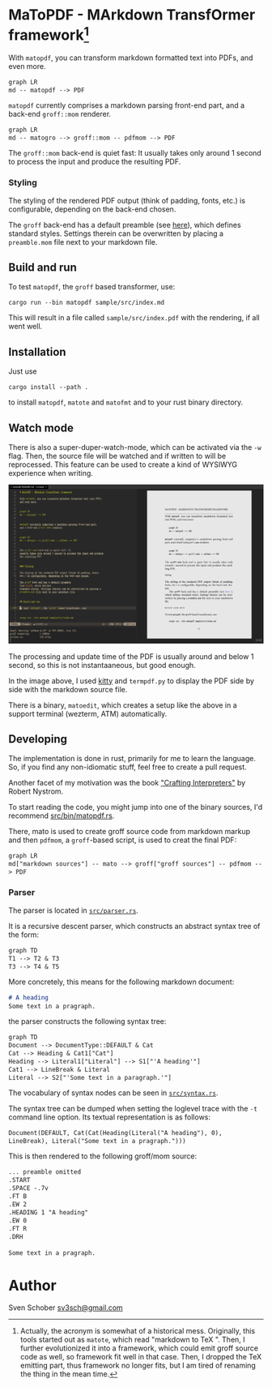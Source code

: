 # MaToPDF - MArkdown TransfOrmer framework[^1]

[^1]: Actually, the acronym is somewhat of a historical mess. Originally, this tools
started out as `matote`, which read "markdown to TeX ". Then, I further evolutionized
it into a framework, which could emit groff source code as well, so framework fit
well in that case. Then, I dropped the TeX emitting part, thus framework no longer
fits, but I am tired of renaming the thing in the mean time.

With `matopdf`, you can transform markdown formatted text into PDFs,
and even more.

```mermaid
graph LR
md -- matopdf --> PDF
```

`matopdf` currently comprises a markdown parsing front-end part,
and a back-end `groff::mom` renderer.

```mermaid
graph LR
md -- matogro --> groff::mom -- pdfmom --> PDF
```

The `groff::mom` back-end is quiet fast: It
usually takes only around 1 second to process the input and produce
the resulting PDF.


### Styling

The styling of the rendered PDF output (think of padding, fonts,
etc.) is configurable, depending on the back-end chosen.

The `groff` back-end has a default preamble
(see [here](src/render/groff/default-preamble.mom)), which defines
standard styles. Settings therein can be overwritten by placing a
`preamble.mom` file next to your markdown file.


## Build and run

To test `matopdf`, the `groff` based transformer, use:

```
cargo run --bin matopdf sample/src/index.md
```

This will result in a file called `sample/src/index.pdf` with the
rendering, if all went well.

## Installation

Just use

```
cargo install --path .
```

to install `matopdf`, `matote` and `matofmt` and to your rust binary
directory.

## Watch mode

There is also a super-duper-watch-mode, which can be activated via
the `-w` flag. Then, the source file will be watched and if written
to will be reprocessed. This feature can be used to create a kind of
WYSIWYG experience when writing.

![WYSIWYG editing](doc/WYSIWYG-editing.png)

The processing and update time of the PDF is usually around and
below 1 second, so this is not instantaaneous, but good enough.

In the image above, I used [kitty](https://sw.kovidgoyal.net/kitty/)
and `termpdf.py` to display the PDF side by side with the markdown
source file.

There is a binary, `matoedit`, which creates a setup like the above
in a support terminal (wezterm, ATM) automatically.

## Developing

The implementation is done in rust, primarily for me to learn
the language. So, if you find any non-idiomatic stuff, feel
free to create a pull request.

Another facet of my motivation was the book ["Crafting
Interpreters"](https://craftinginterpreters.com) by Robert Nystrom.

To start reading the code, you might jump into one of the
binary sources, I'd recommend [src/bin/matopdf.rs](src/bin/matopdf.rs).

There, mato is used to create groff source code from markdown
markup and then `pdfmom`, a `groff`-based script, is used to
creat the final PDF:

```mermaid
graph LR
md["markdown sources"] -- mato --> groff["groff sources"] -- pdfmom --> PDF
```

### Parser

The parser is located in [`src/parser.rs`](src/parser.rs).

It is a recursive descent parser, which constructs an abstract
syntax tree of the form:

```mermaid
graph TD
T1 --> T2 & T3
T3 --> T4 & T5
```

More concretely, this means for the following markdown document:

```markdown
# A heading
Some text in a pragraph.
```

the parser constructs the following syntax tree:

```mermaid
graph TD
Document --> DocumentType::DEFAULT & Cat
Cat --> Heading & Cat1["Cat"]
Heading --> Literal1["Literal"] --> S1["'A heading'"]
Cat1 --> LineBreak & Literal
Literal --> S2["'Some text in a paragraph.'"]
```

The vocabulary of syntax nodes can be seen in [`src/syntax.rs`](src/syntax.rs).

The syntax tree can be dumped when setting the loglevel trace
with the `-t` command line option. Its textual representation is as follows:

```
Document(DEFAULT, Cat(Cat(Heading(Literal("A heading"), 0), LineBreak), Literal("Some text in a pragraph.")))
```

This is then rendered to the following groff/mom source:

```
... preamble omitted
.START
.SPACE -.7v
.FT B
.EW 2
.HEADING 1 "A heading"
.EW 0
.FT R
.DRH

Some text in a pragraph.
```

# Author

Sven Schober <sv3sch@gmail.com>
